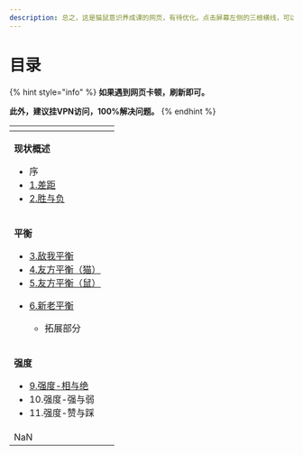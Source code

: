 ```yaml
---
description: 总之，这是猫鼠意识养成课的网页，有待优化。点击屏幕左侧的三根横线，可以选择篇章阅读。
---
```


# 目录



{% hint style="info" %}
**如果遇到网页卡顿，刷新即可。**

**此外，建议挂VPN访问，100%解决问题。**
{% endhint %}



<table data-view="cards"><thead><tr><th></th><th data-hidden data-card-target data-type="content-ref"></th></tr></thead><tbody><tr><td><p><strong>现状概述</strong></p><ul><li>序</li><li><a href="act.i-current-abstract/1.gap.md">1.差距</a></li><li><a href="act.i-current-abstract/2.win-and-lose.md">2.胜与负</a></li></ul></td><td></td></tr><tr><td><p><strong>平衡</strong></p><ul><li><a href="act.2/self-enemy-balance.md">3.敌我平衡</a></li><li><a href="act.2/4.-you-fang-ping-heng-shang-mao.md">4.友方平衡（猫）</a></li><li><a href="act.2/5.-you-fang-ping-heng-xia-shu.md">5.友方平衡（鼠）</a></li><li><p><a href="act.2/6.-xin-lao-ping-heng/">6.新老平衡</a></p><ul><li>拓展部分</li></ul></li></ul></td><td></td></tr><tr><td><p><strong>强度</strong></p><ul><li><a href="act.3-strength/self-enemy-balance.md">9.强度-相与绝</a></li><li>10.强度-强与弱</li><li>11.强度-赞与踩</li></ul></td><td></td></tr><tr><td>NaN</td><td></td></tr></tbody></table>

